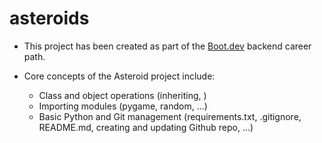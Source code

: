 # asteroids

* This project has been created as part of the [Boot.dev](https://www.boot.dev/) backend career path.

* Core concepts of the Asteroid project include:
    * Class and object operations (inheriting, )
    * Importing modules (pygame, random, ...)
    * Basic Python and Git management (requirements.txt, .gitignore, README.md, creating and updating Github repo, ...)